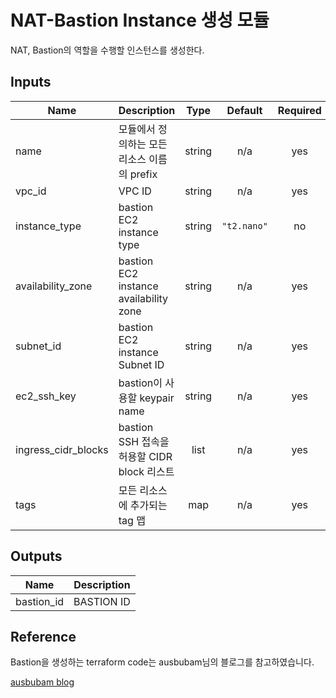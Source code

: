 # NAT-Bastion Instance 생성 모듈

NAT, Bastion의 역할을 수행할 인스턴스를 생성한다.

## Inputs

| Name                | Description                                 |  Type  |   Default   | Required |
| ------------------- | ------------------------------------------- | :----: | :---------: | :------: |
| name                | 모듈에서 정의하는 모든 리소스 이름의 prefix | string |     n/a     |   yes    |
| vpc_id              | VPC ID                                      | string |     n/a     |   yes    |
| instance_type       | bastion EC2 instance type                   | string | `"t2.nano"` |    no    |
| availability_zone   | bastion EC2 instance availability zone      | string |     n/a     |   yes    |
| subnet_id           | bastion EC2 instance Subnet ID              | string |     n/a     |   yes    |
| ec2_ssh_key         | bastion이 사용할 keypair name                 | string |     n/a     |   yes    |
| ingress_cidr_blocks | bastion SSH 접속을 허용할 CIDR block 리스트      |  list  |     n/a     |   yes    |
| tags                | 모든 리소스에 추가되는 tag 맵                      |  map   |     n/a     |   yes    |

## Outputs

| Name       | Description |
| ---------- | ----------- |
| bastion_id | BASTION ID  |

## Reference

Bastion을 생성하는 terraform code는 ausbubam님의 블로그를 참고하였습니다.

[ausbubam blog](https://blog.2dal.com/2017/10/28/aws-vpc-with-terraform-modules/)
